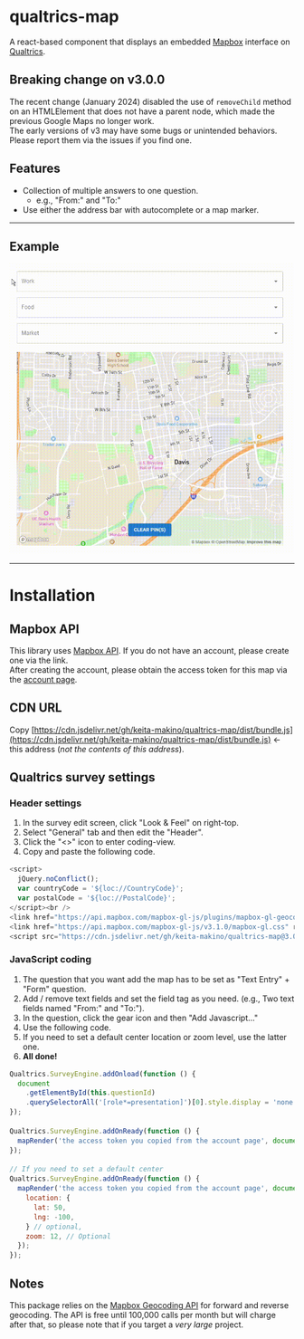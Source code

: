 # qualtrics-map

A react-based component that displays an embedded [Mapbox](https://www.mapbox.com/) interface on [Qualtrics](https://www.qualtrics.com).

## Breaking change on v3.0.0
The recent change (January 2024) disabled the use of `removeChild` method on an HTMLElement that does not have a parent node, which made the previous Google Maps no longer work.  
The early versions of v3 may have some bugs or unintended behaviors. Please report them via the issues if you find one.

## Features

- Collection of multiple answers to one question.
  - e.g., "From:" and "To:"
- Use either the address bar with autocomplete or a map marker.

---

## Example

![Example](/public/example.gif)

---

# Installation

## Mapbox API

This library uses [Mapbox API](https://www.mapbox.com/product-apis). If you do not have an account, please create one via the link.  
After creating the account, please obtain the access token for this map via the [account page](https://account.mapbox.com/).

## CDN URL

Copy [https://cdn.jsdelivr.net/gh/keita-makino/qualtrics-map/dist/bundle.js](https://cdn.jsdelivr.net/gh/keita-makino/qualtrics-map/dist/bundle.js) <- this address (*not the contents of this address*).

## Qualtrics survey settings

### Header settings

1. In the survey edit screen, click "Look & Feel" on right-top.
1. Select "General" tab and then edit the "Header".
1. Click the "<>" icon to enter coding-view.
1. Copy and paste the following code.

```javascript
<script>
  jQuery.noConflict();
  var countryCode = '${loc://CountryCode}';
  var postalCode = '${loc://PostalCode}';
</script><br />
<link href="https://api.mapbox.com/mapbox-gl-js/plugins/mapbox-gl-geocoder/v5.0.0/mapbox-gl-geocoder.css" rel="stylesheet" type="text/css" />
<link href="https://api.mapbox.com/mapbox-gl-js/v3.1.0/mapbox-gl.css" rel="stylesheet" />
<script src="https://cdn.jsdelivr.net/gh/keita-makino/qualtrics-map@3.0.1/dist/bundle.js"></script>
```

### JavaScript coding

1. The question that you want add the map has to be set as "Text Entry" + "Form" question.
1. Add / remove text fields and set the field tag as you need. (e.g., Two text fields named "From:" and "To:").
1. In the question, click the gear icon and then "Add Javascript..."
1. Use the following code.
1. If you need to set a default center location or zoom level, use the latter one.
1. **All done!**

```javascript
Qualtrics.SurveyEngine.addOnload(function () {
  document
    .getElementById(this.questionId)
    .querySelectorAll('[role*=presentation]')[0].style.display = 'none';
});

Qualtrics.SurveyEngine.addOnReady(function () {
  mapRender('the access token you copied from the account page', document.getElementById(this.questionId));
});

// If you need to set a default center
Qualtrics.SurveyEngine.addOnReady(function () {
  mapRender('the access token you copied from the account page', document.getElementById(this.questionId), {
    location: {
      lat: 50,
      lng: -100,
    } // optional,
    zoom: 12, // Optional
  });
});
```

## Notes

This package relies on the [Mapbox Geocoding API](https://docs.mapbox.com/api/search/geocoding/) for forward and reverse geocoding. The API is free until 100,000 calls per month but will charge after that, so please note that if you target a *very large* project.
